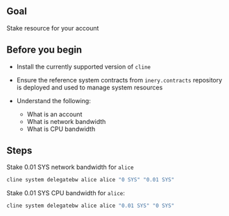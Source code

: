 ## Goal

Stake resource for your account

## Before you begin

* Install the currently supported version of `cline`

* Ensure the reference system contracts from `inery.contracts` repository is deployed and used to manage system resources

* Understand the following:
  * What is an account
  * What is network bandwidth
  * What is CPU bandwidth

## Steps

Stake 0.01 SYS network bandwidth for `alice`

```sh
cline system delegatebw alice alice "0 SYS" "0.01 SYS"
```

Stake 0.01 SYS CPU bandwidth for `alice`:

```sh
cline system delegatebw alice alice "0.01 SYS" "0 SYS"
```